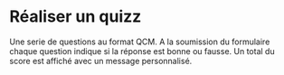# Réaliser un quizz

Une serie de questions au format QCM.
A la soumission du formulaire chaque question indique si la réponse est bonne ou fausse.
Un total du score est affiché avec un message personnalisé.
